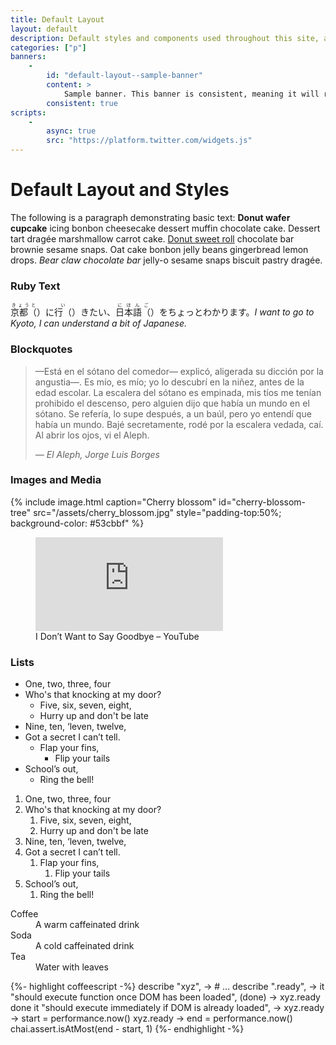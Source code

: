 ```yaml
---
title: Default Layout
layout: default
description: Default styles and components used throughout this site, all of which are mobile-first and work without JavaScript.
categories: ["p"]
banners:
    -
        id: "default-layout--sample-banner"
        content: >
            Sample banner. This banner is consistent, meaning it will reappear on refresh
        consistent: true
scripts:
    -
        async: true
        src: "https://platform.twitter.com/widgets.js"
---
```


# Default Layout and Styles

The following is a paragraph demonstrating basic text: **Donut wafer cupcake** icing bonbon cheesecake dessert muffin chocolate cake. Dessert tart dragée marshmallow carrot cake. [Donut sweet roll](#) chocolate bar brownie sesame snaps. Oat cake bonbon jelly beans gingerbread lemon drops. _Bear claw chocolate bar_ jelly-o sesame snaps biscuit pastry dragée.

### Ruby Text

<p>
    <span class="ruby-group"><!--
    ---><span class="ruby tooltip" data-tooltip="Kyōto ni ikitai, nihongo wo chotto wakarimasu." lang="ja"><!--
        ---><ruby>京都<span class="sr-only">（</span><rt>きょうと</rt><span class="sr-only">）</span></ruby><!--
        --->に<!--
        ---><ruby>行<span class="sr-only">（</span><rt>い</rt><span class="sr-only">）</span></ruby><!--
        --->きたい、<!--
        ---><ruby>日本語<span class="sr-only">（</span><rt>にほんご</rt><span class="sr-only">）</span></ruby><!--
        --->をちょっとわかります。<!--
    ---></span><!--
    ---><em>I want to go to Kyoto, I can understand a bit of Japanese.</em>
    </span>
</p>


### Blockquotes
<blockquote>
    <p>
        —Está en el sótano del comedor— explicó, aligerada su dicción por la angustia—. Es mío, es mío; yo lo descubrí en la niñez, antes de la edad escolar. La escalera del sótano es empinada, mis tíos me tenían prohibido el descenso, pero alguien dijo que había un mundo en el sótano. Se refería, lo supe después, a un baúl, pero yo entendí que había un mundo. Bajé secretamente, rodé por la escalera vedada, caí. Al abrir los ojos, vi el Aleph.
    </p>
    <cite>&mdash;&nbsp;El Aleph, Jorge Luis Borges</cite>
</blockquote>

### Images and Media

{% include image.html
    caption="Cherry blossom"
    id="cherry-blossom-tree"
    src="/assets/cherry_blossom.jpg"
    style="padding-top:50%; background-color: #53cbbf" %}

<figure>
    <div class="media-box">
        <iframe src="https://www.youtube.com/embed/1-BSTM2is7I?modestbranding=1&rel=0&color=white" frameborder="0" allow="encrypted-media" title="I Don’t Want to Say Goodbye – YouTube" allowfullscreen></iframe>
    </div>
    <figcaption>I Don’t Want to Say Goodbye – YouTube</figcaption>
</figure>



### Lists

* One, two, three, four
* Who's that knocking at my door?
    * Five, six, seven, eight,
    * Hurry up and don't be late
* Nine, ten, ‘leven, twelve,
* Got a secret I can’t tell.
    * Flap your fins,
        * Flip your tails
* School’s out,
    * Ring the bell!


1. One, two, three, four
2. Who's that knocking at my door?
    1. Five, six, seven, eight,
    2. Hurry up and don't be late
3. Nine, ten, ‘leven, twelve,
4. Got a secret I can’t tell.
    1. Flap your fins,
        1. Flip your tails
5. School’s out,
    1. Ring the bell!


<dl>
    <dt>Coffee</dt>
    <dd>A warm caffeinated drink</dd>
    <dt>Soda</dt>
    <dd>A cold caffeinated drink</dd>
    <dt>Tea</dt>
    <dd>Water with leaves</dd>
</dl>


<link rel="stylesheet" href="/styles/syntax.css">

{%- highlight coffeescript -%}
describe "xyz", ->
    # ...
    describe ".ready", ->
        it "should execute function once DOM has been loaded", (done) ->
            xyz.ready done
        it "should execute immediately if DOM is already loaded", ->
            xyz.ready ->
                start = performance.now()
                xyz.ready ->
                    end = performance.now()
                    chai.assert.isAtMost(end - start, 1)
{%- endhighlight -%}
